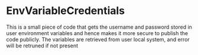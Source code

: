 # EnvVariableCredentials
This is a small piece of code that gets the username and password stored in user environment variables and hence makes it more secure to publish the code publicly. The variables are retrieved from user local system, and error will be retruned if not present
